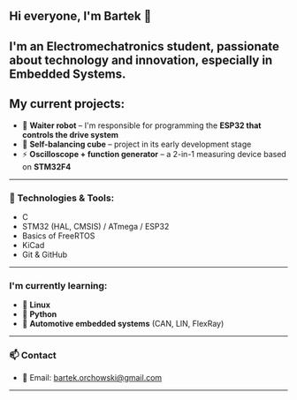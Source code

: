 ## Hi everyone, I'm Bartek 👋

I'm an Electromechatronics student, passionate about technology and innovation, especially in **Embedded Systems**. 
---

## My current projects:
- 🤖 **Waiter robot** – I'm responsible for programming the **ESP32 that controls the drive system**
- 🧊 **Self-balancing cube** – project in its early development stage
- ⚡ **Oscilloscope + function generator** – a 2-in-1 measuring device based on **STM32F4**
---

### 🔧 Technologies & Tools: 
- C 
- STM32 (HAL, CMSIS) / ATmega / ESP32
- Basics of FreeRTOS
- KiCad
- Git & GitHub
---

### I'm currently learning:
- 🐧 **Linux**
- 🐍 **Python**
- 🚗 **Automotive embedded systems** (CAN, LIN, FlexRay)
---

### 📫 Contact
- 📧 Email: bartek.orchowski@gmail.com
---
